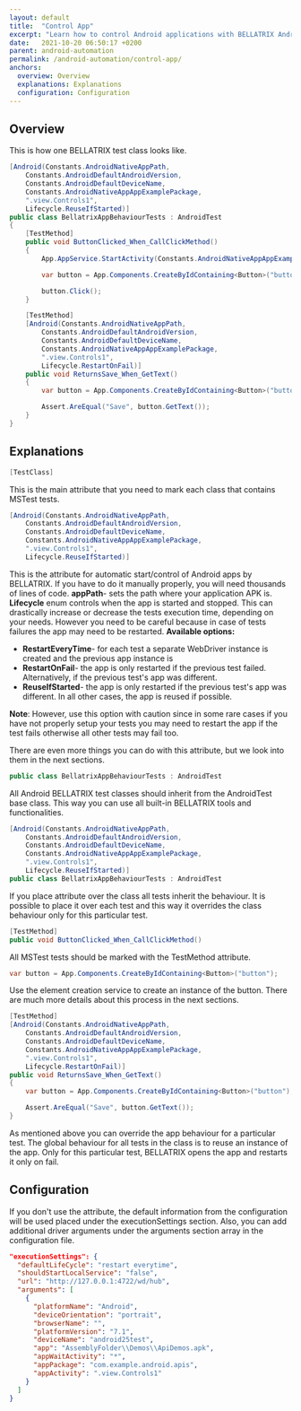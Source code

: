 ```yaml
---
layout: default
title:  "Control App"
excerpt: "Learn how to control Android applications with BELLATRIX Android module."
date:   2021-10-20 06:50:17 +0200
parent: android-automation
permalink: /android-automation/control-app/
anchors:
  overview: Overview
  explanations: Explanations
  configuration: Configuration
---
```

Overview
--------

This is how one BELLATRIX test class looks like.
```csharp
[Android(Constants.AndroidNativeAppPath,
    Constants.AndroidDefaultAndroidVersion,
    Constants.AndroidDefaultDeviceName,
    Constants.AndroidNativeAppAppExamplePackage,
    ".view.Controls1",
    Lifecycle.ReuseIfStarted)]
public class BellatrixAppBehaviourTests : AndroidTest
{
    [TestMethod]
    public void ButtonClicked_When_CallClickMethod()
    {
        App.AppService.StartActivity(Constants.AndroidNativeAppAppExamplePackage, ".view.Controls1");

        var button = App.Components.CreateByIdContaining<Button>("button");

        button.Click();
    }

    [TestMethod]
    [Android(Constants.AndroidNativeAppPath,
        Constants.AndroidDefaultAndroidVersion,
        Constants.AndroidDefaultDeviceName,
        Constants.AndroidNativeAppAppExamplePackage,
        ".view.Controls1",
        Lifecycle.RestartOnFail)]
    public void ReturnsSave_When_GetText()
    {
        var button = App.Components.CreateByIdContaining<Button>("button");

        Assert.AreEqual("Save", button.GetText());
    }
}
```

Explanations
------------
```csharp
[TestClass]
```
This is the main attribute that you need to mark each class that contains MSTest tests.
```csharp
[Android(Constants.AndroidNativeAppPath,
    Constants.AndroidDefaultAndroidVersion,
    Constants.AndroidDefaultDeviceName,
    Constants.AndroidNativeAppAppExamplePackage,
    ".view.Controls1",
    Lifecycle.ReuseIfStarted)]
```
This is the attribute for automatic start/control of Android apps by BELLATRIX. If you have to do it manually properly, you will need thousands of lines of code.
**appPath**- sets the path where your application APK is.
**Lifecycle** enum controls when the app is started and stopped. This can drastically increase or decrease the tests execution time, depending on your needs.
However you need to be careful because in case of tests failures the app may need to be restarted.
**Available options:**

- **RestartEveryTime**- for each test a separate WebDriver instance is created and the previous app instance is
- **RestartOnFail**- the app is only restarted if the previous test failed. Alternatively, if the previous test's app was different.
- **ReuseIfStarted**- the app is only restarted if the previous test's app was different. In all other cases, the app is reused if possible.

**Note**: However, use this option with caution since in some rare cases if you have not properly setup your tests you may need to restart the app if the test fails otherwise all other tests may fail too.

There are even more things you can do with this attribute, but we look into them in the next sections.

```csharp
public class BellatrixAppBehaviourTests : AndroidTest
```
All Android BELLATRIX test classes should inherit from the AndroidTest base class. This way you can use all built-in BELLATRIX tools and functionalities.
```csharp
[Android(Constants.AndroidNativeAppPath,
    Constants.AndroidDefaultAndroidVersion,
    Constants.AndroidDefaultDeviceName,
    Constants.AndroidNativeAppAppExamplePackage,
    ".view.Controls1",
    Lifecycle.ReuseIfStarted)]
public class BellatrixAppBehaviourTests : AndroidTest
```
If you place attribute over the class all tests inherit the behaviour. It is possible to place it over each test and this way it overrides the class behaviour only for this particular test.
```csharp
[TestMethod]
public void ButtonClicked_When_CallClickMethod()
```
All MSTest tests should be marked with the TestMethod attribute.
```csharp
var button = App.Components.CreateByIdContaining<Button>("button");
```
Use the element creation service to create an instance of the button. There are much more details about this process in the next sections.
```csharp
[TestMethod]
[Android(Constants.AndroidNativeAppPath,
    Constants.AndroidDefaultAndroidVersion,
    Constants.AndroidDefaultDeviceName,
    Constants.AndroidNativeAppAppExamplePackage,
    ".view.Controls1",
    Lifecycle.RestartOnFail)]
public void ReturnsSave_When_GetText()
{
    var button = App.Components.CreateByIdContaining<Button>("button");

    Assert.AreEqual("Save", button.GetText());
}
```
As mentioned above you can override the app behaviour for a particular test. The global behaviour for all tests in the class is to reuse an instance of the app. Only for this particular test, BELLATRIX opens the app and restarts it only on fail.

Configuration
------------
If you don't use the attribute, the default information from the configuration will be used placed under the executionSettings section. Also, you can add additional driver arguments under the arguments section array in the configuration file.
```json
"executionSettings": {
  "defaultLifeCycle": "restart everytime",
  "shouldStartLocalService": "false",
  "url": "http://127.0.0.1:4722/wd/hub",
  "arguments": [
    {
      "platformName": "Android",
      "deviceOrientation": "portrait",
      "browserName": "",
      "platformVersion": "7.1",
      "deviceName": "android25test",
      "app": "AssemblyFolder\\Demos\\ApiDemos.apk",
      "appWaitActivity": "*",
      "appPackage": "com.example.android.apis",
      "appActivity": ".view.Controls1"
    }
  ]
}
```